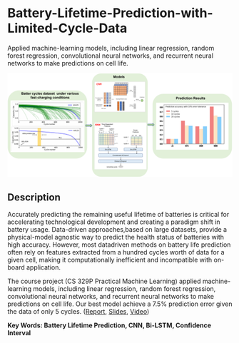 # Battery-Lifetime-Prediction-with-Limited-Cycle-Data
Applied machine-learning models, including linear regression, random forest regression, convolutional neural networks, and recurrent neural networks to make predictions on cell life. 

<img src='battery.png'/>


## Description
Accurately predicting the remaining useful lifetime of batteries is critical for accelerating technological development and creating a paradigm shift in battery usage. Data-driven approaches,based on large datasets, provide a physical-model agnostic way to predict the health status of batteries with high accuracy. However, most datadriven methods on battery life prediction often rely on features extracted from a hundred cycles worth of data for a given cell, making it computationally inefficient and incompatible with on-board application.

The course project (CS 329P Practical Machine Learning) applied machine-learning models, including linear regression, random forest regression, convolutional neural networks, and recurrent neural networks to make predictions on cell life. Our best model achieve a 7.5% prediction error given the data of only 5 cycles. ([Report](https://github.com/J-i-n-p-u/Battery-Lifetime-Prediction-with-Limited-Cycle-Data/blob/main/Battery%20Lifetime%20Prediction%20with%20Limited%20Cycle%20Data.pdf), [Slides](https://github.com/J-i-n-p-u/Battery-Lifetime-Prediction-with-Limited-Cycle-Data/blob/main/Battery%20Lifetime%20Prediction.pdf), [Video](https://github.com/J-i-n-p-u/Battery-Lifetime-Prediction-with-Limited-Cycle-Data/blob/main/Battery%20Lifetime%20Prediction.mp4))

**Key Words: Battery Lifetime Prediction, CNN, Bi-LSTM, Confidence Interval**
